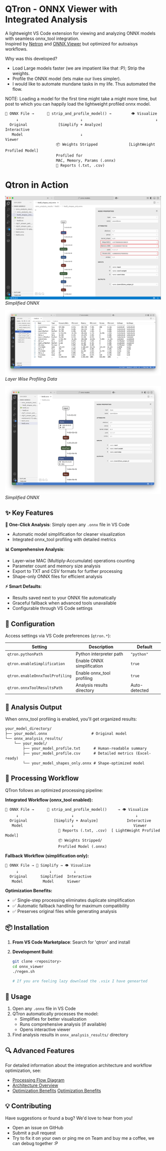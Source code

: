 # QTron - ONNX Viewer with Integrated Analysis

A lightweight VS Code extension for viewing and analyzing ONNX models with seamless onnx_tool integration.  
Inspired by [Netron](https://github.com/lutzroeder/netron) and [ONNX Viewer](https://github.com/lijian736/onnx_viewer) but optimized for autoaisys workflows.

Why was this developed?
 * Load Large models faster (we are impatient like that :P); Strip the weights.
 * Profile the ONNX model (lets make our lives simpler).
 * I would like to automate mundane tasks in my life. Thus automated the flow.

NOTE: Loading a model for the first time might take a might more time, but post to which you can happily load the lightweight profiled onnx model.
```
📁 ONNX File →      🚀 strip_and_profile_model() →         👁️ Visualize
     ↓                            ↓                                 ↓
  Original              [Simplify + Analyze]                   Interactive
   Model                          ↓                              Viewer   
                       📦 Weights Stripped              [LightWeight Profiled Model]
                       Profiled for 
                       MAC, Memory, Params (.onnx)             
                       📄 Reports (.txt, .csv)                                                          

```

# Qtron in Action

![QTron: Weight Stripped/Profilied](images/weight_stripped_profiled.png)
*Simplified ONNX*

![Profiling Info](images/profiling.png)
*Layer Wise Profiling Data*

![Simplified View](images/simplified.png)
*Simplified ONNX*

## ✨ Key Features

**🎯 One-Click Analysis**: Simply open any `.onnx` file in VS Code
- Automatic model simplification for cleaner visualization
- Integrated onnx_tool profiling with detailed metrics

**📊 Comprehensive Analysis**:
- Layer-wise MAC (Multiply-Accumulate) operations counting
- Parameter count and memory size analysis
- Export to TXT and CSV formats for further processing
- Shape-only ONNX files for efficient analysis

**⚡ Smart Defaults**:
- Results saved next to your ONNX file automatically
- Graceful fallback when advanced tools unavailable
- Configurable through VS Code settings

## 🔧 Configuration

Access settings via VS Code preferences (`qtron.*`):

| Setting | Description | Default |
|---------|-------------|---------|
| `qtron.pythonPath` | Python interpreter path | `"python"` |
| `qtron.enableSimplification` | Enable ONNX simplification | `true` |
| `qtron.enableOnnxToolProfiling` | Enable onnx_tool profiling | `true` |
| `qtron.onnxToolResultsPath` | Analysis results directory | Auto-detected |

## 📁 Analysis Output

When onnx_tool profiling is enabled, you'll get organized results:

```
your_model_directory/
├── your_model.onnx                    # Original model
└── onnx_analysis_results/
    └── your_model/
        ├── your_model_profile.txt      # Human-readable summary
        ├── your_model_profile.csv      # Detailed metrics (Excel-ready)
        └── your_model_shapes_only.onnx # Shape-optimized model
```

## 🔄 Processing Workflow

QTron follows an optimized processing pipeline:

**Integrated Workflow (onnx_tool enabled):**
```
📁 ONNX File →      🚀 strip_and_profile_model()     → 👁️ Visualize
     ↓                        ↓                            ↓
  Original            [Simplify + Analyze]             Interactive
   Model                      ↓                           Viewer                              
                        📄 Reports (.txt, .csv)  [ LightWeight Profiled Model]
                        📦 Weights Stripped/
                        Profiled Model (.onnx)                                                                   

```

**Fallback Workflow (simplification only):**
```
📁 ONNX File → 🔧 Simplify → 👁️ Visualize
     ↓              ↓          ↓
  Original      Simplified  Interactive
   Model         Model      Viewer
```

**Optimization Benefits:**
- ✅ Single-step processing eliminates duplicate simplification
- ✅ Automatic fallback handling for maximum compatibility
- ✅ Preserves original files while generating analysis

## 📦 Installation

1. **From VS Code Marketplace**: Search for 'qtron' and install
2. **Development Build**: 
   ```bash
   git clone <repository>
   cd onnx_viewer
   ./regen.sh
   ```

   ```bash
   # If you are feeling lazy download the .vsix I have genearted
   ```

## 🚀 Usage

1. Open any `.onnx` file in VS Code
2. QTron automatically processes the model:
   - Simplifies for better visualization
   - Runs comprehensive analysis (if available)
   - Opens interactive viewer
3. Find analysis results in `onnx_analysis_results/` directory

## 🔍 Advanced Features

For detailed information about the integration architecture and workflow optimization, see:
- [Processing Flow Diagram](ONNX_PROCESSING_FLOW.md)
- [Architecture Overview](ARCHITECTURE_DIAGRAM.md)
- [Optimization Benefits](OPTIMIZATION_BENEFITS.md) [Optimization Benefits](OPTIMIZATION_BENEFITS.md)

## 💡 Contributing

Have suggestions or found a bug? We'd love to hear from you!
- Open an issue on GitHub
- Submit a pull request
- Try to fix it on your own or ping me on Team and buy me a coffee, we can debug together :P
